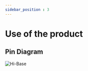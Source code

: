 ```yaml
---
sidebar_position : 3
---
```


# Use of the product

## Pin Diagram

![Hi-Base](./image/hibase-pin-diagram.png) 

